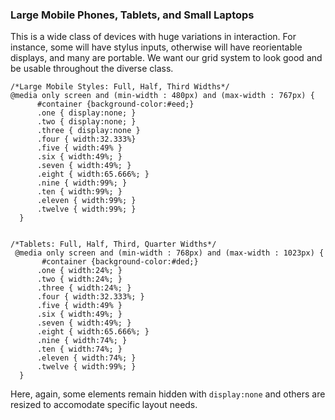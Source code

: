 ### Large Mobile Phones, Tablets, and Small Laptops

This is a wide class of devices with huge variations in interaction. For instance, some will have stylus inputs, otherwise will have reorientable displays, and many are portable. We want our grid system to look good and be usable throughout the diverse class. 

```
/*Large Mobile Styles: Full, Half, Third Widths*/
@media only screen and (min-width : 480px) and (max-width : 767px) {
      #container {background-color:#eed;}
      .one { display:none; }
      .two { display:none; }
      .three { display:none }
      .four { width:32.333%}
      .five { width:49% }
      .six { width:49%; }
      .seven { width:49%; }
      .eight { width:65.666%; }
      .nine { width:99%; }
      .ten { width:99%; }
      .eleven { width:99%; }
      .twelve { width:99%; }
  }


/*Tablets: Full, Half, Third, Quarter Widths*/
 @media only screen and (min-width : 768px) and (max-width : 1023px) {
       #container {background-color:#ded;}
      .one { width:24%; }
      .two { width:24%; }
      .three { width:24%; }
      .four { width:32.333%; }
      .five { width:49% }
      .six { width:49%; }
      .seven { width:49%; }
      .eight { width:65.666%; }
      .nine { width:74%; }
      .ten { width:74%; }
      .eleven { width:74%; }
      .twelve { width:99%; }
  }
  ```

Here, again, some elements remain hidden with `display:none` and others are resized to accomodate specific layout needs.

